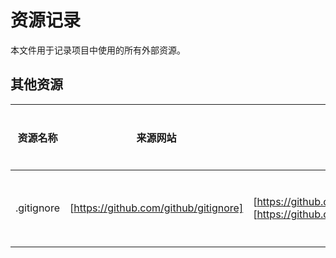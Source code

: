 # 资源记录

本文件用于记录项目中使用的所有外部资源。

## 其他资源
| 资源名称 | 来源网站 | 资源链接 | 使用日期 | 使用方式 | 相关说明 |
| --- | --- | --- | --- | --- | --- |
| .gitignore | [https://github.com/github/gitignore] | [https://github.com/github/gitignore/blob/main/Laravel.gitignore] [https://github.com/github/gitignore/blob/main/Sass.gitignore] | 2023-11-07 | 后端git管理 | Lavarel &SASS |
